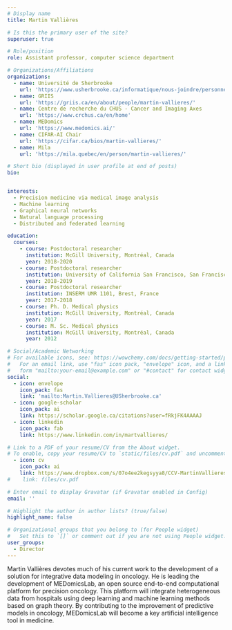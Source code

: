 ```yaml
---
# Display name
title: Martin Vallières

# Is this the primary user of the site?
superuser: true

# Role/position
role: Assistant professor, computer science department

# Organizations/Affiliations
organizations:
  - name: Université de Sherbrooke
    url: 'https://www.usherbrooke.ca/informatique/nous-joindre/personnel/corps-professoral/professeurs/martin-vallieres'
  - name: GRIIS
    url: 'https://griis.ca/en/about/people/martin-vallieres/'
  - name: Centre de recherche du CHUS - Cancer and Imaging Axes
    url: 'https://www.crchus.ca/en/home'
  - name: MEDomics
    url: 'https://www.medomics.ai/'
  - name: CIFAR-AI Chair
    url: 'https://cifar.ca/bios/martin-vallieres/'
  - name: Mila
    url: 'https://mila.quebec/en/person/martin-vallieres/'

# Short bio (displayed in user profile at end of posts)
bio: 


interests:
  - Precision medicine via medical image analysis
  - Machine learning
  - Graphical neural networks
  - Natural language processing
  - Distributed and federated learning

education:
  courses:
    - course: Postdoctoral researcher
      institution: McGill University, Montréal, Canada
      year: 2018-2020
    - course: Postdoctoral researcher
      institution: University of California San Francisco, San Francisco, États-Unis
      year: 2018-2019
    - course: Postdoctoral researcher
      institution: INSERM UMR 1101, Brest, France
      year: 2017-2018
    - course: Ph. D. Medical physics
      institution: McGill University, Montréal, Canada
      year: 2017
    - course: M. Sc. Medical physics
      institution: McGill University, Montréal, Canada
      year: 2012

# Social/Academic Networking
# For available icons, see: https://wowchemy.com/docs/getting-started/page-builder/#icons
#   For an email link, use "fas" icon pack, "envelope" icon, and a link in the
#   form "mailto:your-email@example.com" or "#contact" for contact widget.
social:
  - icon: envelope
    icon_pack: fas
    link: 'mailto:Martin.Vallieres@USherbrooke.ca'
  - icon: google-scholar
    icon_pack: ai
    link: https://scholar.google.ca/citations?user=fRkjFK4AAAAJ
  - icon: linkedin
    icon_pack: fab
    link: https://www.linkedin.com/in/martvallieres/

# Link to a PDF of your resume/CV from the About widget.
# To enable, copy your resume/CV to `static/files/cv.pdf` and uncomment the lines below.
  - icon: cv
    icon_pack: ai
    link: https://www.dropbox.com/s/07o4ee2kegsyya8/CCV-MartinVallieres-Full_CV.pdf?dl=0
#    link: files/cv.pdf

# Enter email to display Gravatar (if Gravatar enabled in Config)
email: ''

# Highlight the author in author lists? (true/false)
highlight_name: false

# Organizational groups that you belong to (for People widget)
#   Set this to `[]` or comment out if you are not using People widget.
user_groups:
  - Director
---
```


Martin Vallières devotes much of his current work to the development of a solution for integrative data modeling in 
oncology. He is leading the development of MEDomicsLab, an open source end-to-end computational platform for 
precision oncology. This platform will integrate heterogeneous data from hospitals using deep learning and machine 
learning methods based on graph theory. By contributing to the improvement of predictive models in oncology, 
MEDomicsLab will become a key artificial intelligence tool in medicine. 
